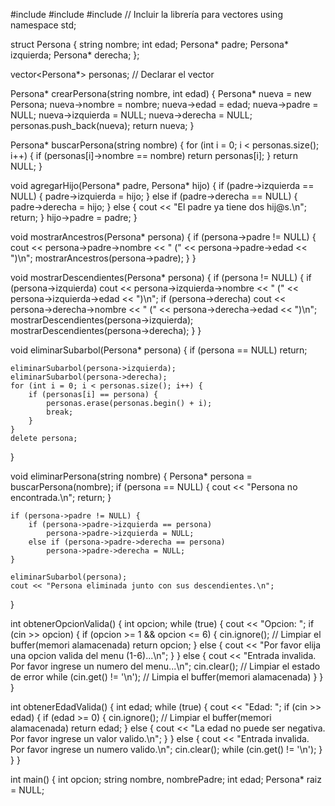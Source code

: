 #include <iostream>
#include <string>
#include <vector> // Incluir la librería para vectores
using namespace std;

struct Persona {
    string nombre;
    int edad;
    Persona* padre;
    Persona* izquierda;
    Persona* derecha;
};

vector<Persona*> personas; // Declarar el vector

Persona* crearPersona(string nombre, int edad) {
    Persona* nueva = new Persona;
    nueva->nombre = nombre;
    nueva->edad = edad;
    nueva->padre = NULL;
    nueva->izquierda = NULL;
    nueva->derecha = NULL;
    personas.push_back(nueva);
    return nueva;
}

Persona* buscarPersona(string nombre) {
    for (int i = 0; i < personas.size(); i++) {
        if (personas[i]->nombre == nombre)
            return personas[i];
    }
    return NULL;
}

void agregarHijo(Persona* padre, Persona* hijo) {
    if (padre->izquierda == NULL) {
        padre->izquierda = hijo;
    } else if (padre->derecha == NULL) {
        padre->derecha = hijo;
    } else {
        cout << "El padre ya tiene dos hij@s.\n";
        return;
    }
    hijo->padre = padre;
}

void mostrarAncestros(Persona* persona) {
    if (persona->padre != NULL) {
        cout << persona->padre->nombre << " (" << persona->padre->edad << ")\n";
        mostrarAncestros(persona->padre);
    }
}

void mostrarDescendientes(Persona* persona) {
    if (persona != NULL) {
        if (persona->izquierda)
            cout << persona->izquierda->nombre << " (" << persona->izquierda->edad << ")\n";
        if (persona->derecha)
            cout << persona->derecha->nombre << " (" << persona->derecha->edad << ")\n";
        mostrarDescendientes(persona->izquierda);
        mostrarDescendientes(persona->derecha);
    }
}

void eliminarSubarbol(Persona* persona) {
    if (persona == NULL) return;

    eliminarSubarbol(persona->izquierda);
    eliminarSubarbol(persona->derecha);
    for (int i = 0; i < personas.size(); i++) {
        if (personas[i] == persona) {
            personas.erase(personas.begin() + i);
            break;
        }
    }
    delete persona;
}

void eliminarPersona(string nombre) {
    Persona* persona = buscarPersona(nombre);
    if (persona == NULL) {
        cout << "Persona no encontrada.\n";
        return;
    }

    if (persona->padre != NULL) {
        if (persona->padre->izquierda == persona)
            persona->padre->izquierda = NULL;
        else if (persona->padre->derecha == persona)
            persona->padre->derecha = NULL;
    }

    eliminarSubarbol(persona);
    cout << "Persona eliminada junto con sus descendientes.\n";
}

int obtenerOpcionValida() {
    int opcion;
    while (true) {
        cout << "Opcion: ";
        if (cin >> opcion) {
            if (opcion >= 1 && opcion <= 6) {
                cin.ignore(); // Limpiar el buffer(memori alamacenada)
                return opcion;
            } else {
                cout << "Por favor elija una opcion valida del menu (1-6)...\n";
            }
        } else {
            cout << "Entrada invalida. Por favor ingrese un numero del menu...\n";
            cin.clear(); // Limpiar el estado de error
            while (cin.get() != '\n'); // Limpia el buffer(memori alamacenada)
        }
    }
}

int obtenerEdadValida() {
    int edad;
    while (true) {
        cout << "Edad: ";
        if (cin >> edad) {
            if (edad >= 0) {
                cin.ignore(); // Limpiar el buffer(memori alamacenada)
                return edad;
            } else {
                cout << "La edad no puede ser negativa. Por favor ingrese un valor valido.\n";
            }
        } else {
            cout << "Entrada invalida. Por favor ingrese un numero valido.\n";
            cin.clear();
            while (cin.get() != '\n');
        }
    }
}

int main() {
    int opcion;
    string nombre, nombrePadre;
    int edad;
    Persona* raiz = NULL;

